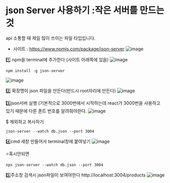 # json Server 사용하기 :작은 서버를 만드는 것 
api 소통할 때 제일 많이 쓰이는 파일 타입입니다.

- 사이트 : https://www.npmjs.com/package/json-server
![image](https://github.com/yunshinhee/node-js/assets/145514638/3e9e8f8b-a775-41ed-8e0e-f726f101cea0)


1️⃣ npm을 terminal에 추가한다 (사이트 아래쪽에 있음)
![image](https://github.com/yunshinhee/node-js/assets/145514638/d20f6ea7-2503-4114-9c8d-0298cc3057a9)
```
npm install -g json-server
```
![image](https://github.com/yunshinhee/node-js/assets/145514638/ea791b1a-f27b-499f-8d0e-a9d98f09d13d)

2️⃣ 확장명이 json 파일을 만든다(반드시 root자리에 만든다)
![image](https://github.com/yunshinhee/node-js/assets/145514638/a17155e5-39d8-48c6-b6d8-fbec7314679f)


3️⃣json서버 실행 (기본적으로 3000번에서 시작하는데 react가 3000번을 사용하고 있기 때문에 다른 폰트 번호를 알려줘야한다.
![image](https://github.com/yunshinhee/node-js/assets/145514638/424cb17c-3060-4f53-82ae-c216bb63a0bd)

$ 제외하고 복사하기 
```
json-server --watch db.json --port 3004
```

4️⃣cmd 새창 만들어서 terminal창에 붙여넣기
![image](https://github.com/yunshinhee/node-js/assets/145514638/eebdc23b-c0da-4b57-bed3-61a077a54d1e)

⭐혹시안되면
```
npx json-server --watch db.json --port 3004
```
5️⃣주소창 검색시 json파일이 보여야한다 
http://localhost:3004/products
![image](https://github.com/yunshinhee/node-js/assets/145514638/d633e25f-74d6-4a8e-bb26-b0afc8b7a2dd)

